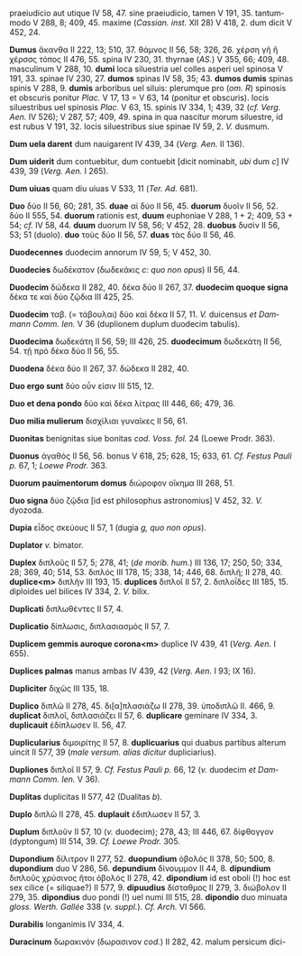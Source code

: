 praeiudicio aut utique IV 58, 47. sine praeiudicio, tamen V 191, 35.
tantum­modo V 288, 8; 409, 45. maxime (*Cassian. inst.* XII 28) V 418, 2.
dum dicit V 452, 24.

**Dumus** ἄκανθα II 222, 13; 510, 37. θάμνος II 56, 58; 326, 26. χέρση
γῆ ἢ χέρσσς τόπος II 476, 55. spina IV 230, 31. thyrnae (*AS.*) V 355,
66; 409, 48. masculinum V 288, 10. **dumi** loca siluestria uel colles
asperi uel spinosa V 191, 33. spinae IV 230, 27. **dumos** spinas IV 58,
35; 43. **dumos dumis** spinas spinis V 288, 9. **dumis** arboribus uel
siluis: plerumque pro (*om. R*) spinosis et obscuris ponitur *Plac.* V
17, 13 = V 63, 14 (ponitur et obscuris). locis siluestribus uel spinosis
*Plac.* V 63, 15. spinis IV 334, 1; 439, 32 (*cf. Verg. Aen.* IV 526); V
287, 57; 409, 49. spina in qua nascitur morum siluestre, id est rubus V
191, 32. locis siluestribus siue spinae IV 59, 2. *V.* dusmum.

**Dum uela darent** dum nauigarent IV 439, 34 (*Verg. Aen.* II 136).

**Dum uiderit** dum contuebitur, dum contuebit [dicit nominabit, *ubi*
dum *c*] IV 439, 39 (*Verg. Aen.* I 265).

**Dum uiuas** quam diu uiuas V 533, 11 (*Ter. Ad.* 681).

**Duo** δύο II 56, 60; 281, 35. **duae** αἱ δύο II 56, 45. **duorum**
δυοῖν II 56, 52. δύο II 555, 54. **duorum** rationis est, **duum**
euphoniae V 288, 1 + 2; 409, 53 + 54; *cf.* IV 58, 44. **duum** duorum
IV 58, 56; V 452, 28. **duobus** δυσίν II 56, 53; 51 (duolo). **duo**
τοὺς δύο II 56, 57. **duas** τὰς δύο II 56, 46.

**Duodecennes** duodecim annorum IV 59, 5; V 452, 30.

**Duodecies** δωδέκατον (δωδεκάκις *c: quo non opus*) II 56, 44.

**Duodecim** δώδεκα II 282, 40. δέκα δύο II 267, 37. **duodecim quoque
signa** δέκα τε καὶ δύο ζῷδια III 425, 25.

**Duodecim** ταβ. (= τάβουλαι) δύο καὶ δέκα II 57, 11. *V.* duicensus
*et Dam­mann Comm. Ien.* V 36 (duplionem duplum duodecim tabulis).

**Duodecima** δωδεκάτη II 56, 59; III 426, 25. **duodecimum** δωδεκάτη
II 56, 54. τῇ πρὸ δέκα δύο II 56, 55.

**Duodena** δέκα δύο II 267, 37. δώδεκα II 282, 40.

**Duo ergo sunt** δύο οὖν εἰσιν III 515, 12.

**Duo et dena pondo** δύο καὶ δέκα λίτρας III 446, 66; 479, 36.

**Duo milia mulierum** δισχίλιαι γυναῖκες II 56, 61.

**Duonitas** benignitas siue bonitas *cod. Voss. fol.* 24 (Loewe Prodr.
363).

**Duonus** ἀγαθός II 56, 56. bonus V 618, 25; 628, 15; 633, 61. *Cf.
Festus Pauli p.* 67, 1; *Loewe Prodr.* 363.

**Duorum pauimentorum domus** διώροφον οἴκημα III 268, 51.

**Duo signa** δύο ζῷδια [id est philosophus astronomius] V 452, 32.
*V.* dyozoda.

**Dupia** εἶδος σκεύους II 57, 1 (dugia *g, quo non opus*).

**Duplator** *v.* bimator.

**Duplex** διπλοῦς II 57, 5; 278, 41; (*de morib. hum.*) III 136, 17;
250, 50; 334, 28; 369, 40; 514, 53. διπλός III 178, 15; 338, 14; 446,
68. διπλῆ; II 278, 40. **duplice\<m\>** διπλῆν III 193, 15. **duplices**
διπλοῖ II 57, 2. διπλοΐδες III 185, 15. diploides uel bilices IV 334, 2.
*V.* bilix.

**Duplicati** διπλωθέντες II 57, 4.

**Duplicatio** δίπλωσις, διπλασιασμός II 57, 7.

**Duplicem gemmis auroque corona\<m\>** duplice IV 439, 41 (*Verg.*
*Aen.* I 655).

**Duplices palmas** manus ambas IV 439, 42 (*Verg. Aen.* I 93; IX 16).

**Dupliciter** διχῶς III 135, 18.

**Duplico** διπλῶ II 278, 45. δι[α]πλασιάζω II 278, 39. ὑποδιπλῶ II.
466, 9. **duplicat** διπλοῖ, διπλασιάζει II 57, 6. **duplicare**
geminare IV 334, 3. **duplicauit** ἐδίπλωσεν II. 56, 47.

**Duplicularius** διμοιρίτης II 57, 8. **duplicuarius** qui duabus
partibus alterum uincit II 577, 39 (*male versum. alias dicitur*
dupliciarius).

**Dupliones** διπλοῖ II 57, 9. *Cf. Festus Pauli p.* 66, 12 (*v.*
duodecim *et Dam­mann Comm. Ien.* V 36).

**Duplitas** duplicitas II 577, 42 (Dualitas *b*).

**Duplo** διπλῶ II 278, 45. **duplauit** ἐδιπλωσεν II 57, 3.

**Duplum** διπλοῦν II 57, 10 (*v.* duodecim); 278, 43; III 446, 67.
δίφθογγον (dyptongum) III 514, 39. *Cf. Loewe Prodr.* 305.

**Dupondium** δίλιτρον II 277, 52. **duopundium** ὀβολός II 378, 50;
500, 8. **dupondium** duo V 286, 56. **depundium** δίνουμμον II 44, 8.
**dipundium** διπλοῦς χρύσινος ἤτοι ὀβολός II 278, 42. **dipondium** id
est oboli (!) hoc est sex cilice (= siliquae?) II 577, 9. **dipuudius**
δίσταθμος II 279, 3. διώβολον II 279, 35. **dipondius** duo pondi (!)
uel numi III 515, 28. **dipondio** duo minuata *gloss. Werth. Gallée*
338 (*v. suppl.*). *Cf. Arch.* VI 566.

**Durabilis** longanimis IV 334, 4.

**Duracinum** δωρακινόν (δωρασινον *cod.*) II 282, 42. malum persicum
dici-
